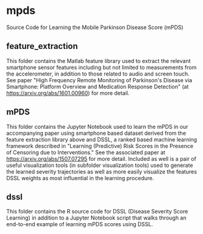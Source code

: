 # mpds
Source Code for Learning the Mobile Parkinson Disease Score (mPDS)

## feature_extraction
This folder contains the Matlab feature library used to extract the relevant smartphone sensor features including but not limited to measurements from the accelerometer, in addition to those related to audio and screen touch. See paper "High Frequency Remote Monitoring of Parkinson's Disease via Smartphone: Platform Overview and Medication Response Detection" (at https://arxiv.org/abs/1601.00960) for more detail. 

## mPDS
This folder contains the Jupyter Notebook used to learn the mPDS in our accompanying paper using smartphone based dataset derived from the feature extraction library above and DSSL, a ranked based machine learning framework described in "Learning (Predictive) Risk Scores in the Presence of Censoring due to Interventions." See the associated paper at https://arxiv.org/abs/1507.07295 for more detail. Included as well is a pair of useful visualization tools (in subfolder visualization tools) used to generate the learned severity trajectories as well as more easily visualize the features DSSL weights as most influential in the learning procedure.

## dssl
This folder contains the R source code for DSSL (Disease Severity Score Learning) in addition to a Jupyter Notebook script that walks through an end-to-end example of learning mPDS scores using DSSL.

